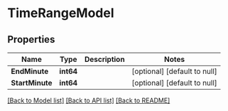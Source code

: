 # TimeRangeModel

## Properties
Name | Type | Description | Notes
------------ | ------------- | ------------- | -------------
**EndMinute** | **int64** |  | [optional] [default to null]
**StartMinute** | **int64** |  | [optional] [default to null]

[[Back to Model list]](../README.md#documentation-for-models) [[Back to API list]](../README.md#documentation-for-api-endpoints) [[Back to README]](../README.md)



